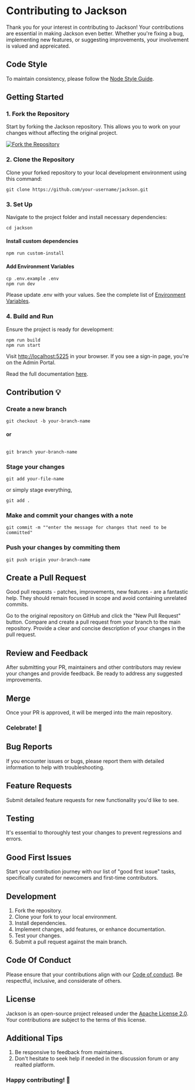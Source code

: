 
# Contributing to Jackson

Thank you for your interest in contributing to Jackson! Your contributions are essential in making Jackson even better. Whether you're fixing a bug, implementing new features, or suggesting improvements, your involvement is valued and appreicated.


## Code Style

To maintain consistency, please follow the [Node Style Guide](https://github.com/felixge/node-style-guide).

## Getting Started

### 1. Fork the Repository

Start by forking the Jackson repository. This allows you to work on your changes without affecting the original project.

[![Fork the Repository](https://img.shields.io/badge/Fork-Repository-22a7f0?style=for-the-badge)](https://github.com/boxyhq/jackson)


### 2. Clone the Repository

Clone your forked repository to your local development environment using this command:

```shell
git clone https://github.com/your-username/jackson.git
```

### 3. Set Up

Navigate to the project folder and install necessary dependencies:

```shell
cd jackson
```

#### Install custom dependencies

``` shell
npm run custom-install
```

#### Add Environment Variables

```shell
cp .env.example .env
npm run dev
```

Please update .env with your values. See the complete list of [Environment Variables](https://boxyhq.com/docs/jackson/deploy/env-variables).

### 4. Build and Run

Ensure the project is ready for development:

```shell
npm run build
npm run start
```

Visit [http://localhost:5225](http://localhost:5225) in your browser. If you see a sign-in page, you're on the Admin Portal.

Read the full documentation [here](https://boxyhq.com/docs/jackson/deploy/).

## Contribution  💡



### Create a new branch 

```shell
git checkout -b your-branch-name
```
#### or

```shell

git branch your-branch-name
```
### Stage your changes

``` shell
git add your-file-name
```

or simply stage everything,

``` shell
git add .
```

### Make and commit your changes with a note

```shell
git commit -m ""enter the message for changes that need to be committed"
```

### Push your changes by commiting them

```shell
git push origin your-branch-name
```

## Create a Pull Request

Good pull requests - patches, improvements, new features - are a fantastic help. They should remain focused in scope and avoid containing unrelated commits.

Go to the original repository on GitHub and click the "New Pull Request" button. Compare and create a pull request from your branch to the main repository. Provide a clear and concise description of your changes in the pull request.

## Review and Feedback

After submitting your PR, maintainers and other contributors may review your changes and provide feedback. Be ready to address any suggested improvements.

## Merge

Once your PR is approved, it will be merged into the main repository.

### Celebrate! 🎉


## Bug Reports

If you encounter issues or bugs, please report them with detailed information to help with troubleshooting.

## Feature Requests

Submit detailed feature requests for new functionality you'd like to see.

## Testing

It's essential to thoroughly test your changes to prevent regressions and errors.

## Good First Issues

Start your contribution journey with our list of "good first issue" tasks, specifically curated for newcomers and first-time contributors.


## Development

1. Fork the repository.
2. Clone your fork to your local environment.
3. Install dependencies.
4. Implement changes, add features, or enhance documentation.
5. Test your changes.
6. Submit a pull request against the main branch.

## Code Of Conduct 

Please ensure that your contributions align with our [Code of conduct](https://github.com/boxyhq/jackson/blob/main/CODE_OF_CONDUCT.md). Be respectful, inclusive, and considerate of others.

## License

Jackson is an open-source project released under the [Apache License 2.0](https://github.com/boxyhq/jackson/blob/main/LICENSE). Your contributions are subject to the terms of this license.


## Additional Tips

1. Be responsive to feedback from maintainers.
2. Don't hesitate to seek help if needed in the discussion forum or any realted platform.


### Happy contributing! 🚀

